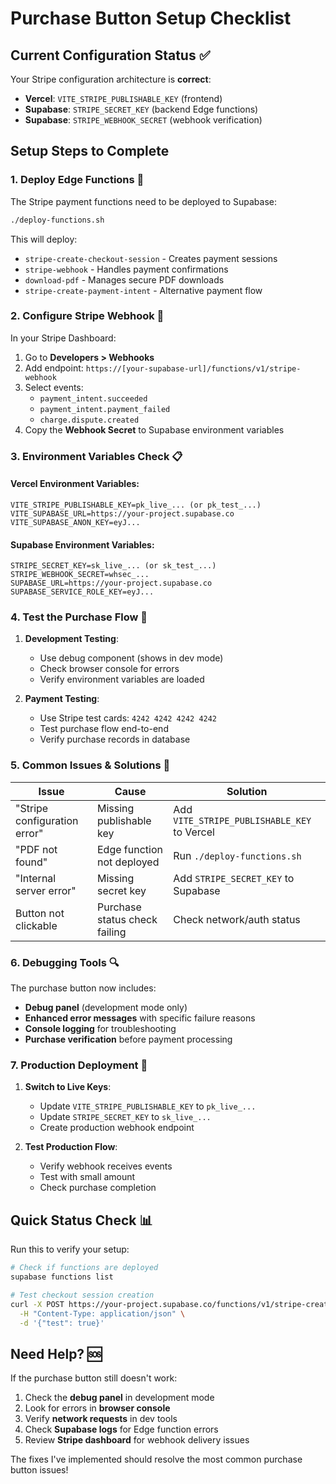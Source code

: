 # Purchase Button Setup Checklist

## Current Configuration Status ✅
Your Stripe configuration architecture is **correct**:
- **Vercel**: `VITE_STRIPE_PUBLISHABLE_KEY` (frontend)
- **Supabase**: `STRIPE_SECRET_KEY` (backend Edge functions)  
- **Supabase**: `STRIPE_WEBHOOK_SECRET` (webhook verification)

## Setup Steps to Complete

### 1. Deploy Edge Functions 🚀
The Stripe payment functions need to be deployed to Supabase:

```bash
./deploy-functions.sh
```

This will deploy:
- `stripe-create-checkout-session` - Creates payment sessions
- `stripe-webhook` - Handles payment confirmations
- `download-pdf` - Manages secure PDF downloads
- `stripe-create-payment-intent` - Alternative payment flow

### 2. Configure Stripe Webhook 🔗
In your Stripe Dashboard:

1. Go to **Developers > Webhooks**
2. Add endpoint: `https://[your-supabase-url]/functions/v1/stripe-webhook`
3. Select events:
   - `payment_intent.succeeded`
   - `payment_intent.payment_failed` 
   - `charge.dispute.created`
4. Copy the **Webhook Secret** to Supabase environment variables

### 3. Environment Variables Check 📋

#### Vercel Environment Variables:
```
VITE_STRIPE_PUBLISHABLE_KEY=pk_live_... (or pk_test_...)
VITE_SUPABASE_URL=https://your-project.supabase.co
VITE_SUPABASE_ANON_KEY=eyJ...
```

#### Supabase Environment Variables:
```
STRIPE_SECRET_KEY=sk_live_... (or sk_test_...)
STRIPE_WEBHOOK_SECRET=whsec_...
SUPABASE_URL=https://your-project.supabase.co
SUPABASE_SERVICE_ROLE_KEY=eyJ...
```

### 4. Test the Purchase Flow 🧪

1. **Development Testing**:
   - Use debug component (shows in dev mode)
   - Check browser console for errors
   - Verify environment variables are loaded

2. **Payment Testing**:
   - Use Stripe test cards: `4242 4242 4242 4242`
   - Test purchase flow end-to-end
   - Verify purchase records in database

### 5. Common Issues & Solutions 🔧

| Issue | Cause | Solution |
|-------|-------|----------|
| "Stripe configuration error" | Missing publishable key | Add `VITE_STRIPE_PUBLISHABLE_KEY` to Vercel |
| "PDF not found" | Edge function not deployed | Run `./deploy-functions.sh` |
| "Internal server error" | Missing secret key | Add `STRIPE_SECRET_KEY` to Supabase |
| Button not clickable | Purchase status check failing | Check network/auth status |

### 6. Debugging Tools 🔍

The purchase button now includes:
- **Debug panel** (development mode only)
- **Enhanced error messages** with specific failure reasons
- **Console logging** for troubleshooting
- **Purchase verification** before payment processing

### 7. Production Deployment 🌟

1. **Switch to Live Keys**:
   - Update `VITE_STRIPE_PUBLISHABLE_KEY` to `pk_live_...`
   - Update `STRIPE_SECRET_KEY` to `sk_live_...`
   - Create production webhook endpoint

2. **Test Production Flow**:
   - Verify webhook receives events
   - Test with small amount
   - Check purchase completion

## Quick Status Check 📊

Run this to verify your setup:

```bash
# Check if functions are deployed
supabase functions list

# Test checkout session creation
curl -X POST https://your-project.supabase.co/functions/v1/stripe-create-checkout-session \
  -H "Content-Type: application/json" \
  -d '{"test": true}'
```

## Need Help? 🆘

If the purchase button still doesn't work:

1. Check the **debug panel** in development mode
2. Look for errors in **browser console**
3. Verify **network requests** in dev tools
4. Check **Supabase logs** for Edge function errors
5. Review **Stripe dashboard** for webhook delivery issues

The fixes I've implemented should resolve the most common purchase button issues!